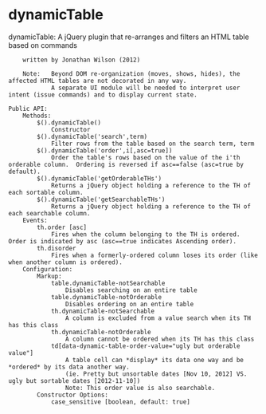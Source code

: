 dynamicTable
============

   dynamicTable:	A jQuery plugin that re-arranges and filters an HTML table based on commands

		written by Jonathan Wilson (2012)

		Note: 	Beyond DOM re-organization (moves, shows, hides), the affected HTML tables are not decorated in any way.
				A separate UI module will be needed to interpret user intent (issue commands) and to display current state.

	Public API:
		Methods:
			$().dynamicTable()
				Constructor
			$().dynamicTable('search',term)
				Filter rows from the table based on the search term, term
			$().dynamicTable('order',i[,asc=true])
				Order the table's rows based on the value of the i'th orderable column.  Ordering is reversed if asc==false (asc=true by default).
			$().dynamicTable('getOrderableTHs')
				Returns a jQuery object holding a reference to the TH of each sortable column.
			$().dynamicTable('getSearchableTHs')
				Returns a jQuery object holding a reference to the TH of each searchable column.
		Events:
			th.order [asc]
				Fires when the column belonging to the TH is ordered.  Order is indicated by asc (asc==true indicates Ascending order).
			th.disorder
				Fires when a formerly-ordered column loses its order (like when another column is ordered).
		Configuration:
			Markup:
				table.dynamicTable-notSearchable
					Disables searching on an entire table
				table.dynamicTable-notOrderable
					Disables ordering on an entire table
				th.dynamicTable-notSearchable
					A column is excluded from a value search when its TH has this class
				th.dynamicTable-notOrderable
					A column cannot be ordered when its TH has this class
				td[data-dynamic-table-order-value="ugly but orderable value"]
					A table cell can *display* its data one way and be *ordered* by its data another way.
					(ie. Pretty but unsortable dates [Nov 10, 2012] VS. ugly but sortable dates [2012-11-10])
					Note: This order value is also searchable.
			Constructor Options:
				case_sensitive [boolean, default: true]
